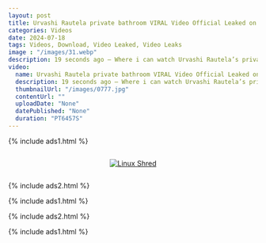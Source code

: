 ```yaml
---
layout: post
title: Urvashi Rautela private bathroom VIRAL Video Official Leaked on Twitter
categories: Videos
date: 2024-07-18
tags: Videos, Download, Video Leaked, Video Leaks
image : "/images/31.webp"
description: 19 seconds ago — Where i can watch Urvashi Rautela’s private bathroom Full Video? WATCH HERE! Viral Sophie Rain Spiderman Full Video Instagram, Twitter (X), Discord.
video:
  name: Urvashi Rautela private bathroom VIRAL Video Official Leaked on Twitter
  description: 19 seconds ago — Where i can watch Urvashi Rautela’s private bathroom Full Video? WATCH HERE! Viral Sophie Rain Spiderman Full Video Instagram, Twitter (X), Discord.
  thumbnailUrl: "/images/0777.jpg"
  contentUrl: ""
  uploadDate: "None"
  datePublished: "None"
  duration: "PT6457S"
---
```

{% include ads1.html %}

<div class="separator" style="clear: both;">
    <a rel="nofollow" target="_blank" href="/watch-video-1.html?link=aHR0cHM6Ly9sb29rZXAuYmxvZ3Nwb3QuY29tLw==" style="display: block; padding: 1em 0; text-align: center;">
        <img src="{{ site.baseurl }}/images/video.webp" alt="Linux Shred" title="Linux Shred">
    </a>
</div>

{% include ads2.html %}

{% include ads1.html %}

{% include ads2.html %}

{% include ads1.html %}
